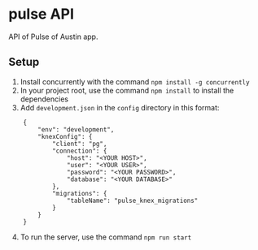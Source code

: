 # pulse API
API of Pulse of Austin app.

## Setup

1. Install concurrently with the command `npm install -g concurrently`
2. In your project root, use the command `npm install` to install the dependencies
3. Add `development.json` in the `config` directory in this format:
```
    {
        "env": "development",
        "knexConfig": {
            "client": "pg",
            "connection": {
                "host": "<YOUR HOST>",
                "user": "<YOUR USER>",
                "password": "<YOUR PASSWORD>",
                "database": "<YOUR DATABASE>"
            },
            "migrations": {
                "tableName": "pulse_knex_migrations"
            }
        }
    }
```
4. To run the server, use the command `npm run start`